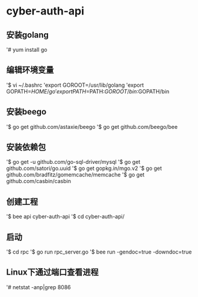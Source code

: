 # cyber-auth-api

## 安装golang
'# yum install go

## 编辑环境变量
'$ vi ~/.bashrc
'export GOROOT=/usr/lib/golang
'export GOPATH=$HOME/go
'export PATH=$PATH:$GOROOT/bin:$GOPATH/bin

## 安装beego
'$ go get github.com/astaxie/beego
'$ go get github.com/beego/bee

## 安装依赖包
'$ go get -u github.com/go-sql-driver/mysql
'$ go get github.com/satori/go.uuid
'$ go get gopkg.in/mgo.v2
'$ go get github.com/bradfitz/gomemcache/memcache
'$ go get github.com/casbin/casbin

## 创建工程
'$ bee api cyber-auth-api
'$ cd cyber-auth-api/

## 启动
'$ cd rpc
'$ go run rpc_server.go
'$ bee run -gendoc=true -downdoc=true

## Linux下通过端口查看进程
'# netstat -anp|grep 8086
